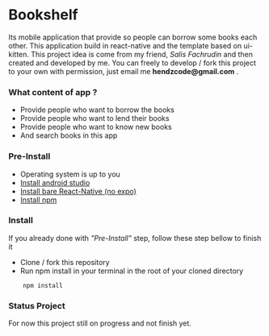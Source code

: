 # Bookshelf
Its mobile application that provide so people can borrow some books each other. This application build in react-native and the template based on ui-kitten. This project idea is come from my friend, _Salis Fachrudin_ and then created and developed by me. You can freely to develop / fork this project to your own with permission, just email me __hendzcode@gmail.com__ .

### __What content of app ?__
* Provide people who want to borrow the books
* Provide people who want to lend their books
* Provide people who want to know new books
* And search books in this app

### __Pre-Install__
* Operating system is up to you 
* [Install android studio](https://developer.android.com/studio/install)
* [Install bare React-Native (no expo)](https://reactnative.dev/docs/getting-started)
* [Install npm](https://nodejs.org/en/download/)

### __Install__
If you already done with _"Pre-Install"_ step, follow these step bellow to finish it
* Clone / fork this repository
* Run npm install in your terminal in the root of your cloned directory
```
    npm install
```

### __Status Project__
For now this project still on progress and not finish yet.